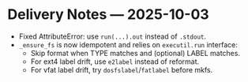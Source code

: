 # Delivery Notes — 2025-10-03

- Fixed AttributeError: use `run(...).out` instead of `.stdout`.
- `_ensure_fs` is now idempotent and relies on `executil.run` interface:
  - Skip format when TYPE matches and (optional) LABEL matches.
  - For ext4 label drift, use `e2label` instead of reformat.
  - For vfat label drift, try `dosfslabel`/`fatlabel` before mkfs.
